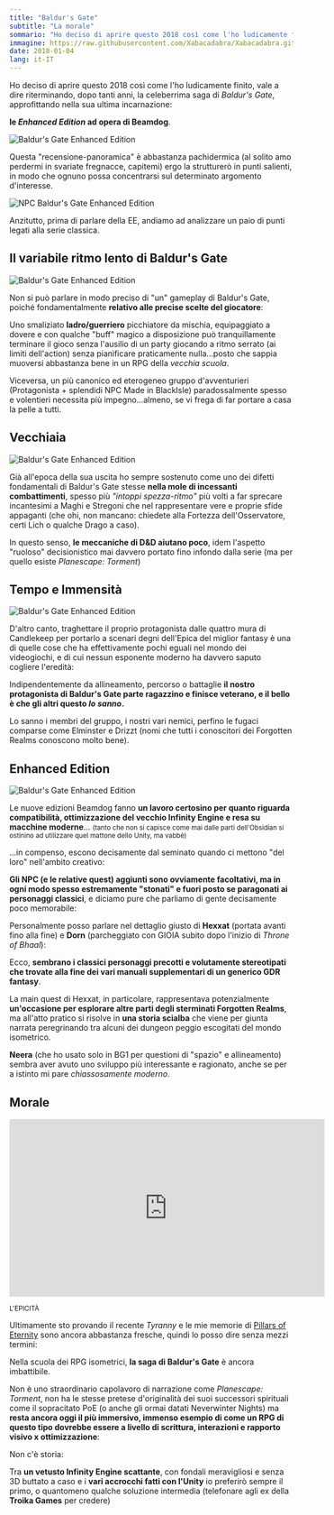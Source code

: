 ```yaml
---
title: "Baldur's Gate"
subtitle: "La morale"
sommario: "Ho deciso di aprire questo 2018 così come l'ho ludicamente finito, vale a dire riterminando, dopo tanti anni, la celeberrima saga di Baldur's Gate"
immagine: https://raw.githubusercontent.com/Xabacadabra/Xabacadabra.github.io/master/images/baldur.jpg
date: 2018-01-04
lang: it-IT
---
```


Ho deciso di aprire questo 2018 così come l'ho ludicamente finito, vale a dire riterminando, dopo tanti anni, la celeberrima saga di _Baldur's Gate_, approfittando nella sua ultima incarnazione: 

**le _Enhanced Edition_ ad opera di Beamdog**.

<img src="https://images.gog.com/90ba7463dae94110fd495957a6311648a6e1999bab1a0fcc2d5176b3f46141e8_product_card_v2_mobile_slider_639.jpg" alt="Baldur's Gate Enhanced Edition">

Questa "recensione-panoramica" è abbastanza pachidermica (al solito amo perdermi in svariate fregnacce, capitemi) ergo la strutturerò in punti salienti, in modo che ognuno possa concentrarsi sul determinato argomento d'interesse.

<img src="https://www.nohighscores.com/wp-content/uploads/2012/07/baldursgate_ee_newstuff.png" alt="NPC Baldur's Gate Enhanced Edition">

Anzitutto, prima di parlare della EE, andiamo ad analizzare un paio di punti legati alla serie classica.

## Il variabile ritmo lento di Baldur's Gate

<img src="https://steamcdn-a.akamaihd.net/steam/apps/228280/ss_95233c6fdd0140bf7eabade05f765a4fe93f61de.1920x1080.jpg?t=1547670081" alt="Baldur's Gate Enhanced Edition">

Non si può parlare in modo preciso di "un" gameplay di Baldur's Gate, poiché fondamentalmente **relativo alle precise scelte del giocatore**: 

Uno smaliziato **ladro/guerriero** picchiatore da mischia, equipaggiato a dovere e con qualche "buff" magico a disposizione può tranquillamente terminare il gioco senza l'ausilio di un party giocando a ritmo serrato (ai limiti dell'action) senza pianificare praticamente nulla...posto che sappia muoversi abbastanza bene in un RPG della _vecchia scuola_.

Viceversa, un più canonico ed eterogeneo gruppo d'avventurieri (Protagonista + splendidi NPC Made in BlackIsle) paradossalmente spesso e volentieri necessita più impegno...almeno, se vi frega di far portare a casa la pelle a tutti.

## Vecchiaia

<img src="https://steamcdn-a.akamaihd.net/steam/apps/228280/ss_4dc0ef8eba9e523913976b2988431d29e1589fb6.1920x1080.jpg?t=1547670081" alt="Baldur's Gate Enhanced Edition">

Già all'epoca della sua uscita ho sempre sostenuto come uno dei difetti fondamentali di Baldur's Gate stesse **nella mole di incessanti combattimenti**, spesso più _"intoppi spezza-ritmo"_ più volti a far sprecare incantesimi a Maghi e Stregoni che nel rappresentare vere e proprie sfide appaganti (che ohi, non mancano: chiedete alla Fortezza dell'Osservatore, certi Lich o qualche Drago a caso).

In questo senso, **le meccaniche di D&D aiutano poco**, idem l'aspetto "ruoloso" decisionistico mai davvero portato fino infondo dalla serie (ma per quello esiste _Planescape: Torment_)

## Tempo e Immensità

<img src="https://steamcdn-a.akamaihd.net/steam/apps/228280/ss_24f9924a78b5d0b08877e5e24804056ec7d5a12c.1920x1080.jpg?t=1547670081" alt="Baldur's Gate Enhanced Edition">

D'altro canto, traghettare il proprio protagonista dalle quattro mura di Candlekeep per portarlo a scenari degni dell'Epica del miglior fantasy è una di quelle cose che ha effettivamente pochi eguali nel mondo dei videogiochi, e di cui nessun esponente moderno ha davvero saputo cogliere l'eredità:

Indipendentemente da allineamento, percorso o battaglie **il nostro protagonista di Baldur's Gate parte ragazzino e finisce veterano, e il bello è che gli altri questo _lo sanno_.**

Lo sanno i membri del gruppo, i nostri vari nemici, perfino le fugaci comparse come Elminster e Drizzt (nomi che tutti i conoscitori dei Forgotten Realms conoscono molto bene).

## Enhanced Edition

<img src="https://steamcdn-a.akamaihd.net/steam/apps/228280/ss_e4077f7e4f7ef603b3eee1b0fb40438fa8b88f72.1920x1080.jpg?t=1547670081" alt="Baldur's Gate Enhanced Edition">

Le nuove edizioni Beamdog fanno **un lavoro certosino per quanto riguarda compatibilità, ottimizzazione del vecchio Infinity Engine e resa su macchine moderne**... <small>(tanto che non si capisce come mai dalle parti dell'Obsidian si ostinino ad utilizzare quel mattone dello Unity, ma vabbè)</small>

...in compenso, escono decisamente dal seminato quando ci mettono "del loro" nell'ambito creativo:

**Gli NPC (e le relative quest) aggiunti sono ovviamente facoltativi, ma in ogni modo spesso estremamente "stonati" e fuori posto se paragonati ai personaggi classici**, e diciamo pure che parliamo di gente decisamente poco memorabile: 

Personalmente posso parlare nel dettaglio giusto di **Hexxat** (portata avanti fino alla fine) e **Dorn** (parcheggiato con GIOIA subito dopo l'inizio di _Throne of Bhaal_):

Ecco, **sembrano i classici personaggi precotti e volutamente stereotipati che trovate alla fine dei vari manuali supplementari di un generico GDR fantasy**.

La main quest di Hexxat, in particolare, rappresentava potenzialmente **un'occasione per esplorare altre parti degli sterminati Forgotten Realms**, ma all'atto pratico si risolve in **una storia scialba** che viene per giunta narrata peregrinando tra alcuni dei dungeon peggio escogitati del mondo isometrico.    

**Neera** (che ho usato solo in BG1 per questioni di "spazio" e allineamento) sembra aver avuto uno sviluppo più interessante e ragionato, anche se per a istinto mi pare _chiassosamente moderno_.

## Morale

<iframe width="560" height="315" src="https://www.youtube.com/embed/a0YRPiygI2Y" frameborder="0" gesture="media" allow="encrypted-media" allowfullscreen></iframe>

<small>L'EPICITÀ</small>

Ultimamente sto provando il recente _Tyranny_ e le mie memorie di <a href="https://xabacadabra.github.io/2016/pillars-of-eternity-recensione/">Pillars of Eternity</a> sono ancora abbastanza fresche, quindi lo posso dire senza mezzi termini:

Nella scuola dei RPG isometrici, **la saga di Baldur's Gate** è ancora imbattibile.

Non è uno straordinario capolavoro di narrazione come _Planescape: Torment_, non ha le stesse pretese d'originalità dei suoi successori spirituali come il sopracitato PoE (o anche gli ormai datati Neverwinter Nights) ma **resta ancora oggi il più immersivo, immenso esempio di come un RPG di questo tipo dovrebbe essere a livello di scrittura, interazioni e rapporto visivo x ottimizzazione**:

Non c'è storia: 

Tra **un vetusto Infinity Engine scattante**, con fondali meravigliosi e senza 3D buttato a caso e i **vari accrocchi fatti con l'Unity** io preferirò sempre il primo, o quantomeno qualche soluzione intermedia (telefonare agli ex della **Troika Games** per credere)           